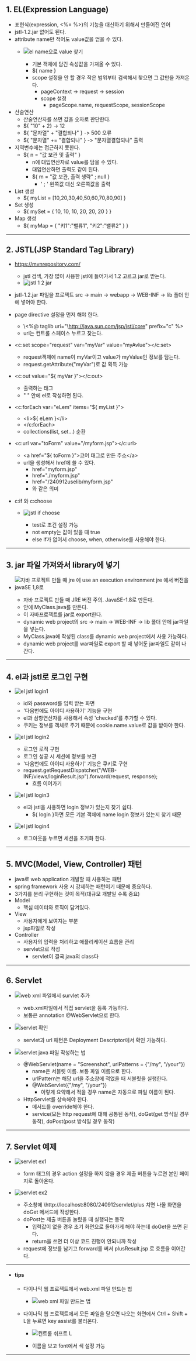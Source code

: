 ## 1. EL(Expression Language)
- 표현식(expression, <%= %>)의 기능을 대신하기 위해서 만들어진 언어
- jstl-1.2.jar 없어도 된다.
- attribute name만 적어도 value값을 얻을 수 있다.
	- ![el name으로 value 찾기](https://github.com/user-attachments/assets/b4dc0905-3292-41e6-8a64-8dc5fb616680)

		- 기본 객체에 담긴 속성값을 가져올 수 있다.
		- ${ name }
		- scope 설정을 안 할 경우 작은 범위부터 검색해서 찾으면 그 값만을 가져온다.
			- pageContext -> request -> session
			- scope 설정
				- pageScope.name, requestScope, sessionScope
- 산술연산
	- 산술연산자를 쓰면 값을 숫자로 판단한다.
	- ${ "10" + 2} -> 12
	- ${ "문자열" + "결합되나" } -> 500 오류
	- ${ "문자열" += "결합되나" } -> "문자열결합되나" 출력
- 지역변수에는 접근하지 못한다.
	- ${ n = "값 보관 및 출력" }
		- n에 대입연산자로 value를 담을 수 있다.
		- 대입연산하면 출력도 같이 된다.
		- ${ m = "값 보관, 출력 생략" ; null }
			- ' ; ' 왼쪽값 대신 오른쪽값을 출력
- List 생성
	- ${ myList = \[10,20,30,40,50,60,70,80,90] }
- Set 생성
	- ${ mySet = { 10, 10, 10, 20, 20, 20 } }
- Map 생성
	- ${ myMap = { "키1":"밸류1", "키2":"밸류2" } }

---
## 2. JSTL(JSP Standard Tag Library)
- https://mvnrepository.com/
	- jstl 검색, 가장 많이 사용한 jstl에 들어가서 1.2 고르고 jar로 받는다.
	- ![jstl 1 2 jar](https://github.com/user-attachments/assets/5b74f5ae-2344-43b4-8d59-fc1204397254)

- jstl-1.2.jar 파일을 프로젝트 src -> main -> webapp -> WEB-INF -> lib 폴더 안에 넣어야 한다.
- page directive 설정을 먼저 해야 한다.
	- \\\<%@ taglib uri="\http://java.sun.com/jsp/jstl/core" prefix="c" %>
	- uri는 컨트롤 스페이스 누르고 찾는다.
- <c:set scope="request" var="myVar" value="myAvlue"></c:set>
	- request객체에 name이 myVar이고 value가 myValue인 정보를 담는다.
	- request.getAttribute("myVar")로 값 획득 가능
- <c:out value="${ myVar }"></c:out>
	- 출력하는 태그
	- " " 안에 el로 작성하면 된다.
- <c:forEach var="eLem" items="${ myList }">
	- \<li>${ eLem }\</li>
	- </c:forEach>
	- collections(list, set...) 순환
- <c:url var="toForm" value="/myform.jsp"></c:url>
	- \<a href="${ toForm }">코어 태그로 만든 주소\</a>
	- url을 생성해서 href에 쓸 수 있다.
		- href="myform.jsp"
		- href="./myform.jsp"
		- href="/240912uselib/myform.jsp"
		- 와 같은 의미
- c:if 와 c:choose
	- ![jstl if choose](https://github.com/user-attachments/assets/b0952a0e-22e3-480c-9114-738db77b1cb2)

		- test로 조건 설정 가능
		- not empty는 값이 있을 때 true
		- else if가 없어서 choose, when, otherwise를 사용해야 한다.

---
## 3. jar 파일 가져와서 library에 넣기
- ![자바 프로젝트 만들 때 jre 에 use an execution environment jre 에서 버전을 javaSE 1,8로](https://github.com/user-attachments/assets/581ff31c-f6f5-4c97-b822-34c8feebe942)

	- 자바 프로젝트 만들 때 JRE 버전 주의. JavaSE-1.8로 만든다.
	- 안에 MyClass.java를 만든다.
	- 이 자바프로젝트를 jar로 export한다.
	- dynamic web project의 src -> main -> WEB-INF -> lib 폴더 안에 jar파일을 넣는다.
	- MyClass.java에 작성된 class를 dynamic web project에서 사용 가능하다.
	- dynamic web project를 war파일로 export 할 때 넣어둔 jar파일도 같이 나간다.

---
## 4. el과 jstl로 로그인 구현
- ![el jstl login1](https://github.com/user-attachments/assets/a3b3c804-6192-4f5b-9577-7d7db232d196)

	- id와 password를 입력 받는 화면
	- '다음번에도 아이디 사용하기' 기능을 구현
	- el과 삼항연산자를 사용해서 속성 'checked'를 추가할 수 있다.
	- 쿠키는 정보를 객체로 주기 때문에 cookie.name.value로 값을 받아야 한다.
- ![el jstl login2](https://github.com/user-attachments/assets/2072fa41-7794-4536-8dcd-b18f9022a60e)

	- 로그인 로직 구현
	- 로그인 성공 시 세션에 정보를 보관
	- '다음번에도 아이디 사용하기' 기능은 쿠키로 구현
	- request.getRequestDispatcher("/WEB-INF/views/loginResult.jsp").forward(request, response);
		- 흐름 이어가기
- ![el jstl login3](https://github.com/user-attachments/assets/521483e5-c461-4073-b527-0c8b23cf10e9)

	- el과 jstl을 사용하면 login 정보가 있는지 찾기 쉽다.
		- ${ login }하면 모든 기본 객체에 name login 정보가 있는지 찾기 때문
- ![el jstl login4](https://github.com/user-attachments/assets/1b5a3651-bcf3-4ac6-8a60-a2894831c39a)

	- 로그아웃을 누르면 세션을 초기화 한다.

---
## 5. MVC(Model, View, Controller) 패턴
- java로 web application 개발할 때 사용하는 패턴
- spring framework 사용 시 강제하는 패턴이기 때문에 중요하다.
- 3가지를 분리 구현하는 것이 목적(대규모 개발일 수록 중요)
- Model
	- 핵심 데이터와 로직이 담겨있다.
- View
	- 사용자에게 보여지는 부분
	- jsp파일로 작성
- Controller
	- 사용자의 입력을 처리하고 애플리케이션 흐름을 관리
	- servlet으로 작성
		- servlet이 결국 java의 class다

---
## 6. Servlet
- ![web xml 파일에서 survlet 추가](https://github.com/user-attachments/assets/4c0db794-0f75-426d-9de1-891ca14c67a0)

	- web.xml파일에서 직접 servlet을 등록 가능하다.
	- 보통은 annotation @WebServlet으로 한다.
- ![servlet 확인](https://github.com/user-attachments/assets/e37092d7-b367-4de2-8422-f8d476e1b1ab)

	- servlet과 url 패턴은 Deployment Descriptor에서 확인 가능하다.
- ![servlet java 파일 작성하는 법](https://github.com/user-attachments/assets/b3d6743f-4f8f-474c-a555-a42db81c612c)

	- @WebServlet(name = "Screenshot", urlPatterns = {"/my", "/your"})
		- name은 서블릿 이름. 보통 파일 이름으로 한다.
		- urlPattern는 해당 url을 주소창에 적었을 때 서블릿을 실행한다.
		- @WebServlet({"/my", "/your"})
			- 이렇게 요약해서 적을 경우 name은 자동으로 파일 이름이 된다.
	- HttpServlet를 상속해야 한다.
		- 메서드를 override해야 한다.
		- service(모든 http request에 대해 공통된 동작), doGet(get 방식일 경우 동작), doPost(post 방식일 경우 동작)

---
## 7. Servlet 예제
- ![servlet ex1](https://github.com/user-attachments/assets/d300b930-ff2a-4619-a29e-42a63166434d)

	- form 태그의 경우 action 설정을 하지 않을 경우 제출 버튼을 누르면 본인 페이지로 돌아온다.
- ![servlet ex2](https://github.com/user-attachments/assets/98ad1798-9d11-4900-9ce8-79cbfd4db5d0)

	- 주소창에 \http://localhost:8080/240912servlet/plus 치면 나올 화면을 doGet 메서드에 작성한다.
	- doPost는 제출 버튼을 눌렀을 때 실행되는 동작
		- 입력값이 없을 경우 초기 화면으로 돌아가게 해야 하는데 doGet을 쓰면 된다.
		- return을 쓰면 더 이상 코드 진행이 안되니까 작성
	- request에 정보를 남기고 forward를 써서 plusResult.jsp 로 흐름을 이어간다.

---
- #### tips
	- 다이나믹 웹 프로젝트에서 web.xml 파일 만드는 법
		- ![web xml 파일 만드는 법](https://github.com/user-attachments/assets/abcf8193-65ef-41c7-a428-dcabc598f52c)

	- 다이나믹 웹 프로젝트에서 모든 파일을 닫으면 나오는 화면에서 Ctrl + Shift + L을 누르면 key assist를 불러온다.
		- ![컨트롤 쉬프트 L](https://github.com/user-attachments/assets/f0637e8f-d754-463c-88c9-0e7ed03d31a6)

		- 이름을 보고 font에서 색 설정 가능

---
